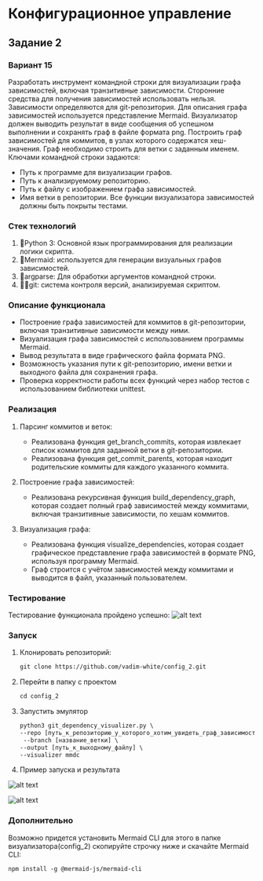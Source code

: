# Конфигурационное управление
## Задание 2
### Вариант 15
Разработать инструмент командной строки для визуализации графа
зависимостей, включая транзитивные зависимости. Сторонние средства для
получения зависимостей использовать нельзя.
Зависимости определяются для git-репозитория. Для описания графа
зависимостей используется представление Mermaid. Визуализатор должен
выводить результат в виде сообщения об успешном выполнении и сохранять граф
в файле формата png.
Построить граф зависимостей для коммитов, в узлах которого содержатся
хеш-значения. Граф необходимо строить для ветки с заданным именем.
Ключами командной строки задаются:
- Путь к программе для визуализации графов.
- Путь к анализируемому репозиторию.
- Путь к файлу с изображением графа зависимостей.
- Имя ветки в репозитории.
Все функции визуализатора зависимостей должны быть покрыты тестами.

### Стек технологий
1.	🐍Python 3: Основной язык программирования для реализации логики скрипта.
2.	🌊Mermaid: используется для генерации визуальных графов зависимостей.
3.	📝argparse: Для обработки аргументов командной строки.
4.	🦸‍♂️git: система контроля версий, анализируемая скриптом.

### Описание функционала
- Построение графа зависимостей для коммитов в git-репозитории, включая транзитивные зависимости между ними.
- Визуализация графа зависимостей с использованием программы Mermaid.
- Вывод результата в виде графического файла формата PNG.
- Возможность указания пути к git-репозиторию, имени ветки и выходного файла для сохранения графа.
- Проверка корректности работы всех функций через набор тестов с использованием библиотеки unittest.

### Реализация
1.	Парсинг коммитов и веток:
  
     - Реализована функция get_branch_commits, которая извлекает список коммитов для заданной ветки в git-репозитории.
     - Реализована функция get_commit_parents, которая находит родительские коммиты для каждого указанного коммита.

2.	Построение графа зависимостей:

     - Реализована рекурсивная функция build_dependency_graph, которая создает полный граф зависимостей между коммитами, включая транзитивные зависимости, по хешам коммитов.
3.	Визуализация графа:

     - Реализована функция visualize_dependencies, которая создает графическое представление графа зависимостей в формате PNG, используя программу Mermaid.
     - Граф строится с учётом зависимостей между коммитами и выводится в файл, указанный пользователем.
### Тестирование
Тестирование функционала пройдено успешно:
![alt text](https://github.com/user-attachments/assets/015254d8-0edf-4609-9f5c-59237c779e92)

### Запуск
1. Клонировать репозиторий:

   ```html
   git clone https://github.com/vadim-white/config_2.git
   ```

2. Перейти в папку с проектом
   
   ```html
   cd config_2
   ```

3. Запустить эмулятор
   
   ```html
   python3 git_dependency_visualizer.py \
   --repo [путь_к_репозиторию_у_которого_хотим_увидеть_граф_зависимостей]\
    --branch [название_ветки] \
   --output [путь_к_выходному_файлу] \
   --visualizer mmdc
   ```

4. Пример запуска и результата 

![alt text](https://github.com/user-attachments/assets/bfef0abd-fbc3-434b-90da-3983caafe5ed)



![alt text](https://github.com/user-attachments/assets/8d2fbd0b-40f8-4939-b23b-033d237787c2)

### Дополнительно

Возможно придется установить Mermaid CLI для этого в папке визуализатора(config_2) скопируйте строчку ниже и скачайте Mermaid CLI:

```html
npm install -g @mermaid-js/mermaid-cli
```





